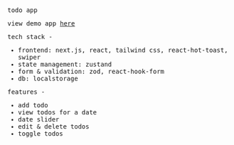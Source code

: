 <samp>
todo app

view demo app [here](https://imaginedtodo.vercel.app)

tech stack -
- frontend: next.js, react, tailwind css, react-hot-toast, swiper
- state management: zustand
- form & validation: zod, react-hook-form
- db: localstorage

features - 
- add todo
- view todos for a date
- date slider
- edit & delete todos
- toggle todos
</samp>